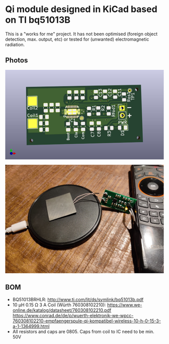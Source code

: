 # Qi module designed in KiCad based on TI bq51013B

This is a "works for me" project. It has not been optimised (foreign object detection, max. output, etc) or tested for (unwanted) electromagnetic radiation.

## Photos

![RENDERED](/pcb.jpg)

![PHOTO](/image.jpg)

## BOM

- BQ51013BRHLR: http://www.ti.com/lit/ds/symlink/bq51013b.pdf
- 10 µH 0.15 Ω 3 A Coil (Würth  760308102210): https://www.we-online.de/katalog/datasheet/760308102210.pdf
https://www.conrad.de/de/p/wuerth-elektronik-we-wpcc-760308102210-empfaengerspule-qi-kompatibel-wireless-10-h-0-15-3-a-1-1364999.html
- All resistors and caps are 0805. Caps from coil to IC need to be min. 50V

